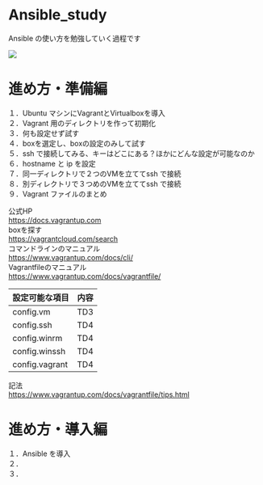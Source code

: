# Ansible_study
Ansible の使い方を勉強していく過程です

<img src="attach:https://github.com/78tch/Ansible_study/blob/master/images/atom.jpg_large">

# 進め方・準備編
１．Ubuntu マシンにVagrantとVirtualboxを導入  
２．Vagrant 用のディレクトリを作って初期化  
３．何も設定せず試す  
４．boxを選定し、boxの設定のみして試す  
５．ssh で接続してみる、キーはどこにある？ほかにどんな設定が可能なのか
６．hostname と ip を設定  
７．同一ディレクトリで２つのVMを立ててssh で接続  
８．別ディレクトリで３つめのVMを立ててssh で接続  
９．Vagrant ファイルのまとめ  

公式HP  
https://docs.vagrantup.com  
boxを探す  
https://vagrantcloud.com/search  
コマンドラインのマニュアル  
https://www.vagrantup.com/docs/cli/  
Vagrantfileのマニュアル  
https://www.vagrantup.com/docs/vagrantfile/  

| 設定可能な項目 | 内容 |
----|----
| config.vm | TD3 |
| config.ssh | TD4 |
| config.winrm | TD4 |
| config.winssh | TD4 |
| config.vagrant | TD4 |

記法  
https://www.vagrantup.com/docs/vagrantfile/tips.html  

# 進め方・導入編

１．Ansible を導入  
２．  
３．  
